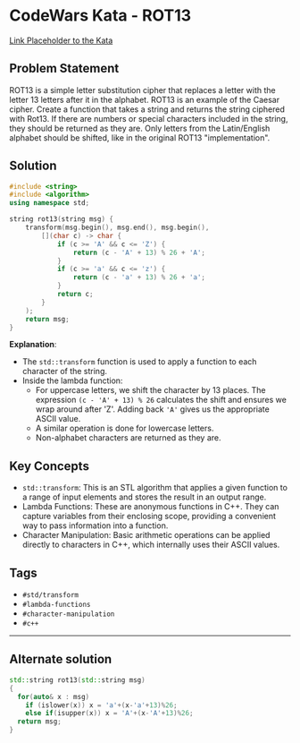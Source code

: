 # CodeWars Kata - ROT13

[Link Placeholder to the Kata](https://www.codewars.com/kata/530e15517bc88ac656000716/train/cpp)

## Problem Statement

ROT13 is a simple letter substitution cipher that replaces a letter with the letter 13 letters after it in the alphabet. ROT13 is an example of the Caesar cipher. Create a function that takes a string and returns the string ciphered with Rot13. If there are numbers or special characters included in the string, they should be returned as they are. Only letters from the Latin/English alphabet should be shifted, like in the original ROT13 "implementation".

## Solution

```cpp
#include <string>
#include <algorithm>
using namespace std;

string rot13(string msg) {
    transform(msg.begin(), msg.end(), msg.begin(),
        [](char c) -> char {
            if (c >= 'A' && c <= 'Z') {
                return (c - 'A' + 13) % 26 + 'A';
            }
            if (c >= 'a' && c <= 'z') {
                return (c - 'a' + 13) % 26 + 'a';
            }
            return c;
        }
    );
    return msg;
}
```

**Explanation**:
- The `std::transform` function is used to apply a function to each character of the string. 
- Inside the lambda function:
  - For uppercase letters, we shift the character by 13 places. The expression `(c - 'A' + 13) % 26` calculates the shift and ensures we wrap around after 'Z'. Adding back `'A'` gives us the appropriate ASCII value.
  - A similar operation is done for lowercase letters.
  - Non-alphabet characters are returned as they are.

## Key Concepts

- `std::transform`: This is an STL algorithm that applies a given function to a range of input elements and stores the result in an output range.
- Lambda Functions: These are anonymous functions in C++. They can capture variables from their enclosing scope, providing a convenient way to pass information into a function.
- Character Manipulation: Basic arithmetic operations can be applied directly to characters in C++, which internally uses their ASCII values.

## Tags

- `#std/transform`
- `#lambda-functions`
- `#character-manipulation`
- `#c++`

---

## Alternate solution

```c++
std::string rot13(std::string msg)
{
  for(auto& x : msg) 
    if (islower(x)) x = 'a'+(x-'a'+13)%26; 
    else if(isupper(x)) x = 'A'+(x-'A'+13)%26;
  return msg;
}
```

